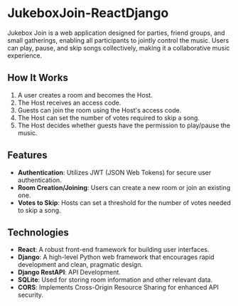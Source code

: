 # JukeboxJoin-ReactDjango

Jukebox Join is a web application designed for parties, friend groups, and small gatherings, enabling all participants to jointly control the music. Users can play, pause, and skip songs collectively, making it a collaborative music experience.

## How It Works

1. A user creates a room and becomes the Host.
2. The Host receives an access code.
3. Guests can join the room using the Host's access code.
4. The Host can set the number of votes required to skip a song.
5. The Host decides whether guests have the permission to play/pause the music.

## Features

- **Authentication**: Utilizes JWT (JSON Web Tokens) for secure user authentication.
- **Room Creation/Joining**: Users can create a new room or join an existing one.
- **Votes to Skip**: Hosts can set a threshold for the number of votes needed to skip a song.

## Technologies

- **React**: A robust front-end framework for building user interfaces.
- **Django**: A high-level Python web framework that encourages rapid development and clean, pragmatic design.
- **Django RestAPI**: API Development.
- **SQLite**: Used for storing room information and other relevant data.
- **CORS**: Implements Cross-Origin Resource Sharing for enhanced API security.
